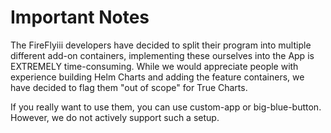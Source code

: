 # Important Notes
The FireFlyiii developers have decided to split their program into multiple different add-on containers, implementing these ourselves into the App is EXTREMELY time-consuming. While we would appreciate people with experience building Helm Charts and adding the feature containers, we have decided to flag them "out of scope" for True Charts.

If you really want to use them, you can use custom-app or big-blue-button. However, we do not actively support such a setup.